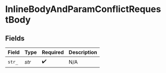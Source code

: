 # InlineBodyAndParamConflictRequestBody


## Fields

| Field              | Type               | Required           | Description        |
| ------------------ | ------------------ | ------------------ | ------------------ |
| `str_`             | *str*              | :heavy_check_mark: | N/A                |